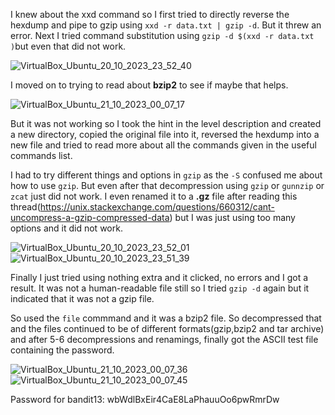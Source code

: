 I knew about the xxd command so I first tried to directly reverse the hexdump and pipe to gzip using ```xxd -r data.txt | gzip -d```. But it threw an error.
Next I tried command substitution using ``` gzip -d $(xxd -r data.txt ) ```but even that did not work.

![VirtualBox_Ubuntu_20_10_2023_23_52_40](https://github.com/CoderZonora/overthewire_bandit_writeup/assets/140229408/34fe2376-9b28-4339-85a6-775b021f5440)

I moved on to trying to read about **bzip2** to see if maybe that helps.

![VirtualBox_Ubuntu_21_10_2023_00_07_17](https://github.com/CoderZonora/overthewire_bandit_writeup/assets/140229408/46f347fd-519f-4ea7-a5dd-7f036e77f8af)

But it was not working so I took the hint in the level description and created a new directory, copied the original file into it, reversed the hexdump into a new file 
and tried to read more about all the commands given in the useful commands list.


I had to try different things and options in ```gzip``` as the ```-S``` confused me about how to use ```gzip```.
But even after that decompression using ```gzip``` or ```gunnzip``` or ```zcat``` just did not work.
I even renamed it to a **.gz** file after reading this thread(https://unix.stackexchange.com/questions/660312/cant-uncompress-a-gzip-compressed-data) but I was just using too many options and it did not work.

![VirtualBox_Ubuntu_20_10_2023_23_52_01](https://github.com/CoderZonora/overthewire_bandit_writeup/assets/140229408/1154cb37-5f8c-42a4-93ba-6dd888539c46)
![VirtualBox_Ubuntu_20_10_2023_23_51_39](https://github.com/CoderZonora/overthewire_bandit_writeup/assets/140229408/55a2ca2d-c142-4190-9f14-05bc3722ad74)

Finally I just tried using nothing extra and it clicked, no errors and I got a result. It was not a human-readable file still so I tried ```gzip -d``` again but it indicated that it was not a gzip file.


So used the ```file``` commmand and it was a bzip2 file. So decompressed that and the files continued to be of different formats(gzip,bzip2 and tar archive) and after 5-6 decompressions and renamings, 
finally got the ASCII test file containing the password.

![VirtualBox_Ubuntu_21_10_2023_00_07_36](https://github.com/CoderZonora/overthewire_bandit_writeup/assets/140229408/e1923775-0ce6-4f31-8c5e-aec5286c7d3b)
![VirtualBox_Ubuntu_21_10_2023_00_07_45](https://github.com/CoderZonora/overthewire_bandit_writeup/assets/140229408/b1ac419b-2f52-4e14-a808-82baeb9ea0a8)



Password for bandit13: wbWdlBxEir4CaE8LaPhauuOo6pwRmrDw
